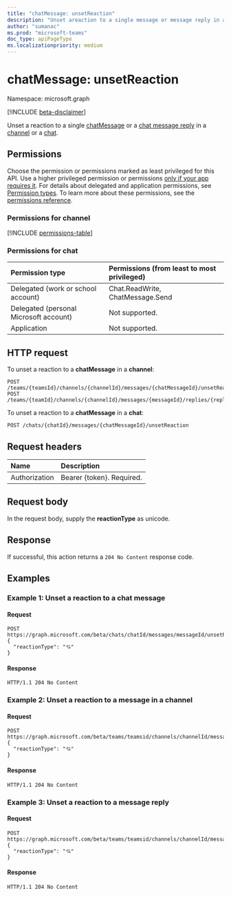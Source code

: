 ```yaml
---
title: "chatMessage: unsetReaction"
description: "Unset areaction to a single message or message reply in a channel or a chat."
author: "sumanac"
ms.prod: "microsoft-teams"
doc_type: apiPageType
ms.localizationpriority: medium
---
```


# chatMessage: unsetReaction

Namespace: microsoft.graph

[!INCLUDE [beta-disclaimer](../../includes/beta-disclaimer.md)]

Unset a reaction to a single [chatMessage](../resources/chatmessage.md) or a [chat message reply](../resources/chatmessage.md) in a [channel](../resources/channel.md) or a [chat](../resources/chat.md).

## Permissions

Choose the permission or permissions marked as least privileged for this API. Use a higher privileged permission or permissions [only if your app requires it](/graph/permissions-overview#best-practices-for-using-microsoft-graph-permissions). For details about delegated and application permissions, see [Permission types](/graph/permissions-overview#permission-types). To learn more about these permissions, see the [permissions reference](/graph/permissions-reference).

### Permissions for channel

<!-- { "blockType": "permissions", "name": "chatmessage_unsetreaction" } -->
[!INCLUDE [permissions-table](../includes/permissions/chatmessage-unsetreaction-permissions.md)]

### Permissions for chat

| Permission type                        | Permissions (from least to most privileged) |
|:---------------------------------------|:--------------------------------------------|
|Delegated (work or school account)| Chat.ReadWrite, ChatMessage.Send |
|Delegated (personal Microsoft account)| Not supported. |
|Application| Not supported. |

## HTTP request

To unset a reaction to a **chatMessage** in a **channel**:
<!-- {
  "blockType": "ignored"
}
-->
``` http
POST /teams/{teamsId}/channels/{channelId}/messages/{chatMessageId}/unsetReaction
POST /teams/{teamId}/channels/{channelId}/messages/{messageId}/replies/{replyId}/unsetReaction
```

To unset a reaction to a **chatMessage** in a **chat**:
<!-- {
  "blockType": "ignored"
}
-->
``` http
POST /chats/{chatId}/messages/{chatMessageId}/unsetReaction
```

## Request headers

|Name|Description|
|:---|:---|
|Authorization|Bearer {token}. Required.|

## Request body

In the request body, supply the **reactionType** as unicode.

## Response

If successful, this action returns a `204 No Content` response code.

## Examples

### Example 1: Unset a reaction to a chat message

#### Request

```http
POST https://graph.microsoft.com/beta/chats/chatId/messages/messageId/unsetReaction
{
  "reactionType": "💘"
}
```

#### Response

<!-- {
  "blockType": "response"
} -->

```http
HTTP/1.1 204 No Content
```

### Example 2: Unset a reaction to a message in a channel

#### Request
```http
POST https://graph.microsoft.com/beta/teams/teamsid/channels/channelId/messages/messageId/unsetReaction
{
  "reactionType": "💘"
}
```

#### Response

<!-- {
  "blockType": "response"
} -->

``` http
HTTP/1.1 204 No Content
```

### Example 3:  Unset a reaction to a message reply

#### Request

```http
POST https://graph.microsoft.com/beta/teams/teamsid/channels/channelId/messages/messageId/replies/replyId/unsetReaction
{
  "reactionType": "💘"
}
```

#### Response

<!-- {
  "blockType": "response"
} -->

```http
HTTP/1.1 204 No Content
```
